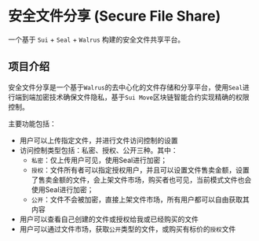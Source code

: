 # 安全文件分享 (Secure File Share)

一个基于 `Sui` + `Seal` + `Walrus` 构建的安全文件共享平台。

## 项目介绍

安全文件分享是一个基于`Walrus`的去中心化的文件存储和分享平台，使用`Seal`进行端到端加密技术确保文件隐私，基于`Sui Move`区块链智能合约实现精确的权限控制。

主要功能包括：
- 用户可以上传指定文件，并进行文件访问控制的设置
- 访问控制类型包括：私密、授权、公开三种。其中：
  - `私密`：仅上传用户可见，使用Seal进行加密；
  - `授权`：文件所有者可以指定授权用户，并且可以设置文件售卖金额，设置了售卖金额的文件，会上架文件市场，购买者也可见，当前模式文件也会使用Seal进行加密；
  - `公开`：文件不会被加密，直接上架文件市场，所有用户都可以自由获取其内容
- 用户可以查看自己创建的文件或授权给我或已经购买的文件
- 用户可以通过文件市场，获取`公开`类型的文件，或购买有标价的`授权`文件